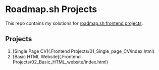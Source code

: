 # Roadmap.sh Projects

This repo contains my solutions for [roadmap.sh frontend projects](https://roadmap.sh).

## Projects

1. [Single Page CV](.Frontend Projects/01_Single_page_CV/index.html)
2. [Basic HTML Website](.Frontend Projects/02_Basic_HTML_website/index.html)
